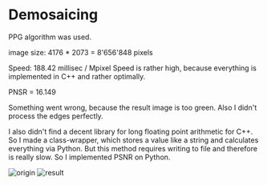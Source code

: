 # Demosaicing

PPG algorithm was used. 

image size: 4176 * 2073 = 8'656'848 pixels

Speed: 188.42 millisec / Mpixel
Speed is rather high, because everything is implemented in C++ and rather optimally.

PNSR = 16.149

Something went wrong, because the result image is too green. Also I didn't process the edges perfectly.

I also didn't find a decent library for long floating point arithmetic for C++. So I made a class-wrapper,
which stores a value like a string and calculates everything via Python. But this method requires writing to file
and therefore is really slow. So I implemented PSNR on Python.

![origin](https://github.com/kostya2709/Computer_Vision_course/blob/master/Original.bmp)
![result](https://github.com/kostya2709/Computer_Vision_course/blob/master/result.bmp)
